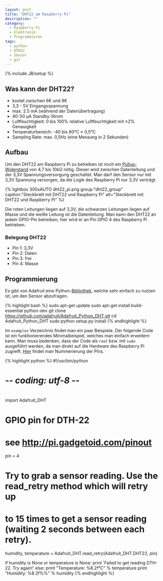 ```yaml
---
layout: post
title: "DHT22 am Raspberry Pi"
description: ""
category: 
  - Raspberry Pi
  - Elektronik
  - Programmieren
tags:
  - python
  - DTH22
  - Sensor
  - git
---
```

{% include JB/setup %}

## Was kann der DHT22? ##
 - kostet zwischen 6€ und 9€
 - 3,3 - 5V Eingangsspannung
 - max. 2.5 mA (während der Datenübertragung)
 - 40-50 µA Standby-Strom
 - Luftfeuchtigkeit: 0 bis 100% relative Luftfeuchtigkeit mit ±2% Genauigkeit
 - Temperaturbereich: -40 bis 80°C ± 0,5°C
 - Sampling Rate: max. 0,5Hz (eine Messung in 2 Sekunden)

## Aufbau ##
Um den DHT22 am Raspberry Pi zu betreiben ist noch ein [Pullup-Widerstand] von 4,7 bis 10kΩ nötig.
Dieser wird zwischen Datenleitung und der 3,3V Spannungsversorgung geschaltet. Man darf den Sensor
nur mit 3,3V Spannung versorgen, da die Logik des Raspberry Pi nur 3,3V verträgt.

{% lightbox 300xAUTO dht22_pi.png group:"dht22_group" caption:"Steckbrett mit DHT22 und Raspberry Pi" alt="Steckbrett mit DHT22 und Raspberry Pi" %}

Die roten Leitungen liegen auf 3,3V, die schwarzen Leitungen liegen auf Masse und die weiße Leitung ist die Datenleitung. Man kann den
DHT22 an jedem GPIO-Pin betreiben, hier wird er an Pin GPIO 4 des Raspberry Pi betrieben. 

### Belegung DHT22 ###
 - Pin 1: 3,3V
 - Pin 2: Daten
 - Pin 3: frei
 - Pin 4: Masse


## Programmierung ##
Es gibt von Adafruit eine Python-[Bibliothek], welche sehr einfach zu nutzen ist, um den Sensor
abzufragen.

{% highlight bash %}
sudo apt-get update
sudo apt-get install build-essential python-dev
git clone https://github.com/adafruit/Adafruit_Python_DHT.git
cd Adafruit_Python_DHT
sudo python setup.py install
{% endhighlight %}

Im `examples` Verzeichnis findet man ein paar Beispiele. Der folgende Code ist
ein funktionierendes Minimalbeispiel, welches man einfach erweitern kann. Man muss 
bedenken, dass der Code als `root` bzw. mit `sudo` ausgeführt werden, da man
direkt auf die Hardware des Raspberry Pi zugreift. [Hier] findet man Nummerierung
der Pins.

{% highlight python %}
#!/usr/bin/python
# -*- coding: utf-8 -*-
#

import Adafruit_DHT

# GPIO pin for DTH-22
# see http://pi.gadgetoid.com/pinout
pin = 4

# Try to grab a sensor reading.  Use the read_retry method which will retry up
# to 15 times to get a sensor reading (waiting 2 seconds between each retry).
humidity, temperature = Adafruit_DHT.read_retry(Adafruit_DHT.DHT22, pin)

if humidity is None or temperature is None:
    print 'Failed to get reading DTH-22. Try again!'
else:
    print "Temperature: %8.2f°C" % temperature
    print "Humidity:    %8.2f%%" % humidity
{% endhighlight %}



[Pullup-Widerstand]: http://www.elektronik-kompendium.de/public/schaerer/pullr.htm
[Bibliothek]: https://github.com/adafruit/Adafruit_Python_DHT.git
[Hier]: http://pi.gadgetoid.com/pinout
